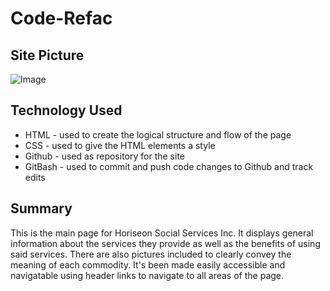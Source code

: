 # Code-Refac

## Site Picture
![Image]()

## Technology Used
- HTML - used to create the logical structure and flow of the page
- CSS - used to give the HTML elements a style
- Github - used as repository for the site
- GitBash - used to commit and push code changes to Github and track edits

## Summary
This is the main page for Horiseon Social Services Inc. It displays general information about the services they provide as well as the benefits
of using said services. There are also pictures included to clearly convey the meaning of each commodity. It's been made easily accessible and navigatable using header links to navigate to all areas of the page.


